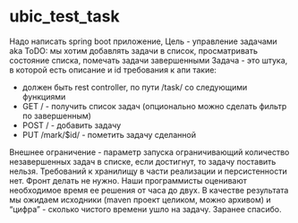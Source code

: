 # ubic_test_task
Надо написать spring boot приложение,
Цель - управление задачами aka ToDO: мы хотим добавлять задачи в список, просматривать состояние списка, помечать задачи завершенными
Задача - это штука, в которой есть описание и id
требования к апи такие:
  - должен быть rest controller, по пути /task/ со следующими функциями
  - GET / - получить список задач (опционально можно сделать фильтр по завершенным)
  - POST / - добавить задачу
  - PUT /mark/$id/ - пометить задачу сделанной
  
  Внешнее ограничение - параметр запуска ограничивающий количество незавершенных задач в списке, если достигнут, то задачу поставить нельзя.
  Требований к хранилищу в части реализации и персистенности нет. Фронт делать не нужно.
  Наши программисты оценивают необходимое время ее решения от часа до двух. 
В качестве результата мы ожидаем исходники (maven проект целиком, можно архивом) и “цифра” -  сколько чистого времени ушло на задачу.
Заранее спасибо.
